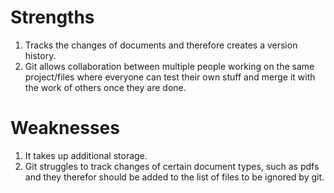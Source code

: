 # Strengths
1. Tracks the changes of documents and therefore creates a version history.
2. Git allows collaboration between multiple people working on the same project/files where everyone can test their own stuff and merge it with the work of others once they are done.
# Weaknesses
1. It takes up additional storage.
2. Git struggles to track changes of certain document types, such as pdfs and they therefor should be added to the list of files to be ignored by git.
